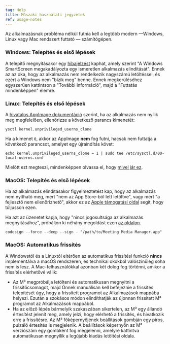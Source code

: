 ```yaml
---
tag: Help
title: Műszaki használati jegyzetek
ref: usage-notes
---
```


Az alkalmazásnak probléma nélkül futnia kell a legtöbb modern —Windows, Linux vagy Mac rendszert futtató — számítógépen.

### Windows: Telepítés és első lépések

A telepítő megnyitásakor egy [hibajelzést](assets/img/other/win-smartscreen.png) kaphat, amely szerint "A Windows SmartScreen megakadályozta egy ismeretlen alkalmazás elindítását". Ennek az az oka, hogy az alkalmazás nem rendelkezik nagyszámú letöltéssel, és ezért a Windows nem "bízik meg" benne. Ennek megkerüléséhez egyszerűen kattintson a "További információ", majd a "Futtatás mindenképpen" elemre.

### Linux: Telepítés és első lépések

A [hivatalos AppImage dokumentáció](https://docs.appimage.org/user-guide/troubleshooting/electron-sandboxing.html) szerint, ha az alkalmazás nem nyílik meg megfelelően, ellenőrizze a következő parancs kimenetét:

`ysctl kernel.unprivileged_userns_clone`

Ha a kimenet `0`, akkor az AppImage **nem** fog futni, hacsak nem futtatja a következő parancsot, amelyet egy újraindítás követ:

`echo kernel.unprivileged_userns_clone = 1 | sudo tee /etc/sysctl.d/00-local-userns.conf`

Mielőtt ezt megteszi, mindenképpen olvassa el, hogy [mivel jár ez](https://lwn.net/Articles/673597/).

### MacOS: Telepítés és első lépések

Ha az alkalmazás elindításakor figyelmeztetést kap, hogy az alkalmazás nem nyitható meg, mert "nem az App Store-ból lett letöltve", vagy mert "a fejlesztő nem ellenőrizhető", akkor ez az [Apple támogatási oldal](https://support.apple.com/en-ca/HT202491) segít, hogy túljusson ezen.

Ha azt az üzenetet kapja, hogy "nincs jogosultsága az alkalmazás megnyitásához", próbáljon ki néhány megoldást ezen [az oldalon](https://stackoverflow.com/questions/64842819/cant-run-app-because-of-permission-in-big-sur/64895860).

`codesign --force --deep --sign - "/path/to/Meeting Media Manager.app"`

### MacOS: Automatikus frissítés

A Windowstól és a Linuxtól eltérően az automatikus frissítési funkció **nincs** implementálva a macOS rendszeren, és technikai okokból valószínűleg soha nem is lesz. A Mac-felhasználókkal azonban két dolog fog történni, amikor a frissítés elérhetővé válik:

- Az M³ megpróbálja letölteni és automatikusan megnyitni a frissítőcsomagot, majd Önnek manuálisan kell befejeznie a frissítés telepítését úgy, hogy a frissített programot az Alkalmazások mappába helyezi. Ezután a szokásos módon elindíthatják az újonnan frissített M³ programot az Alkalmazások mappából.
- Ha az előző lépés bármelyik szakaszában sikertelen, az M³ egy állandó értesítést jelenít meg, amely jelzi, hogy elérhető a frissítés, és hivatkozik erre a frissítésre. Az M³ főképernyőjének beállítások gombján egy piros, pulzáló értesítés is megjelenik. A beállítások képernyőn az M³ verziószám egy gombként fog megjelenni, amelyre kattintva automatikusan megnyílik a legújabb kiadás letöltési oldala.
